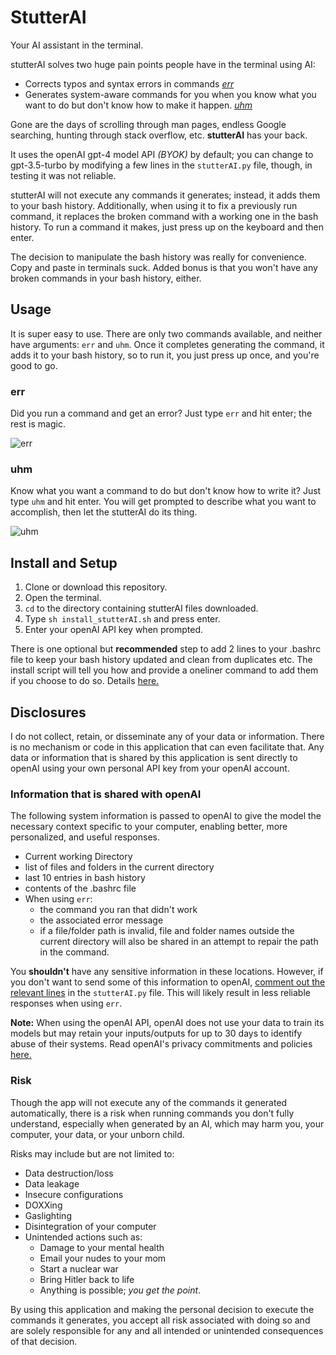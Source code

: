 # StutterAI
Your AI assistant in the terminal.  
  
stutterAI solves two huge pain points people have in the terminal using AI:  
* Corrects typos and syntax errors in commands *[err](#err)*
* Generates system-aware commands for you when you know what you want to do but don't know how to make it happen. *[uhm](#uhm)*
  
Gone are the days of scrolling through man pages, endless Google searching, hunting through stack overflow, etc.  **stutterAI** has your back.  

It uses the openAI gpt-4 model API *(BYOK)* by default; you can change to gpt-3.5-turbo by modifying a few lines in the `stutterAI.py` file, though, in testing it was not reliable.  

stutterAI will not execute any commands it generates; instead, it adds them to your bash history. Additionally, when using it to fix a previously run command, it replaces the broken command with a working one in the bash history. To run a command it makes, just press up on the keyboard and then enter.  
  
The decision to manipulate the bash history was really for convenience. Copy and paste in terminals suck. Added bonus is that you won't have any broken commands in your bash history, either.  
  
## Usage
It is super easy to use. There are only two commands available, and neither have arguments: `err` and `uhm`. Once it completes generating the command, it adds it to your bash history, so to run it, you just press up once, and you're good to go.  

### err
Did you run a command and get an error? Just type `err` and hit enter; the rest is magic.  

![err](https://github.com/CyberDefend3r/stutterAI/assets/22669390/be4d7a18-f03f-4a8b-9df2-7c074c56d652)  
  
### uhm
Know what you want a command to do but don't know how to write it? Just type `uhm` and hit enter. You will get prompted to describe what you want to accomplish, then let the stutterAI do its thing.  
  
![uhm](https://github.com/CyberDefend3r/stutterAI/assets/22669390/01182918-8f38-488a-b958-b8dcb680775e)  
  
## Install and Setup

1. Clone or download this repository.
2. Open the terminal.
3. `cd` to the directory containing stutterAI files downloaded.
4. Type `sh install_stutterAI.sh` and press enter.
5. Enter your openAI API key when prompted.

There is one optional but **recommended** step to add 2 lines to your .bashrc file to keep your bash history updated and clean from duplicates etc. The install script will tell you how and provide a oneliner command to add them if you choose to do so. Details [here.](https://www.geeksforgeeks.org/histcontrol-command-in-linux-with-examples/#)
   
## Disclosures
I do not collect, retain, or disseminate any of your data or information. There is no mechanism or code in this application that can even facilitate that. Any data or information that is shared by this application is sent directly to openAI using your own personal API key from your openAI account.

### Information that is shared with openAI
The following system information is passed to openAI to give the model the necessary context specific to your computer, enabling better, more personalized, and useful responses.  
* Current working Directory
* list of files and folders in the current directory
* last 10 entries in bash history
* contents of the .bashrc file
* When using `err`:
  * the command you ran that didn't work
  * the associated error message
  * if a file/folder path is invalid, file and folder names outside the current directory will also be shared in an attempt to repair the path in the command.

You **shouldn't** have any sensitive information in these locations. However, if you don't want to send some of this information to openAI, [comment out the relevant lines](https://github.com/CyberDefend3r/stutterAI/blob/acfe985baef10af83f53e957ad6b3abb0b2f492d/stutterAI.py#L34) in the `stutterAI.py` file. This will likely result in less reliable responses when using `err`.  
  
**Note:** When using the openAI API, openAI does not use your data to train its models but may retain your inputs/outputs for up to 30 days to identify abuse of their systems. Read openAI's privacy commitments and policies [here.](https://openai.com/enterprise-privacy)  
  
### Risk
Though the app will not execute any of the commands it generated automatically, there is a risk when running commands you don't fully understand, especially when generated by an AI, which may harm you, your computer, your data, or your unborn child.  
  
Risks may include but are not limited to:  
* Data destruction/loss
* Data leakage
* Insecure configurations
* DOXXing 
* Gaslighting
* Disintegration of your computer
* Unintended actions such as:
  * Damage to your mental health
  * Email your nudes to your mom
  * Start a nuclear war
  * Bring Hitler back to life
  * Anything is possible; *you get the point*.

By using this application and making the personal decision to execute the commands it generates, you accept all risk associated with doing so and are solely responsible for any and all intended or unintended consequences of that decision.

